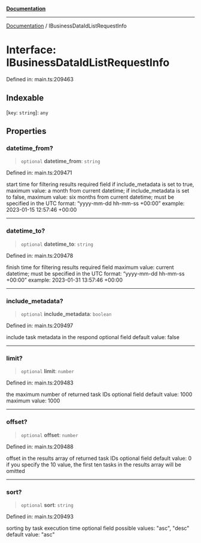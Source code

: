 [**Documentation**](../README.md)

***

[Documentation](../README.md) / IBusinessDataIdListRequestInfo

# Interface: IBusinessDataIdListRequestInfo

Defined in: main.ts:209463

## Indexable

\[`key`: `string`\]: `any`

## Properties

### datetime\_from?

> `optional` **datetime\_from**: `string`

Defined in: main.ts:209471

start time for filtering results
required field
if include_metadata is set to true, maximum value: a month from current datetime;
if include_metadata is set to false, maximum value: six months from current datetime;
must be specified in the UTC format: “yyyy-mm-dd hh-mm-ss +00:00”
example:
2023-01-15 12:57:46 +00:00

***

### datetime\_to?

> `optional` **datetime\_to**: `string`

Defined in: main.ts:209478

finish time for filtering results
required field
maximum value: current datetime;
must be specified in the UTC format: “yyyy-mm-dd hh-mm-ss +00:00”
example:
2023-01-31 13:57:46 +00:00

***

### include\_metadata?

> `optional` **include\_metadata**: `boolean`

Defined in: main.ts:209497

include task metadata in the respond
optional field
default value: false

***

### limit?

> `optional` **limit**: `number`

Defined in: main.ts:209483

the maximum number of returned task IDs
optional field
default value: 1000
maximum value: 1000

***

### offset?

> `optional` **offset**: `number`

Defined in: main.ts:209488

offset in the results array of returned task IDs
optional field
default value: 0
if you specify the 10 value, the first ten tasks in the results array will be omitted

***

### sort?

> `optional` **sort**: `string`

Defined in: main.ts:209493

sorting by task execution time
optional field
possible values: "asc", "desc"
default value: "asc"
